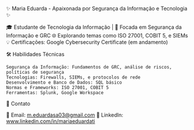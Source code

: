 ✨ Maria Eduarda - Apaixonada por Segurança da Informação e Tecnologia ✨

🎓 Estudante de Tecnologia da Informação | 🚀 Focada em Segurança da Informação e GRC
🌐 Explorando temas como ISO 27001, COBIT 5, e SIEMs
💡 Certificações: Google Cybersecurity Certificate (em andamento)

🛠️ Habilidades Técnicas

    Segurança da Informação: Fundamentos de GRC, análise de riscos, políticas de segurança
    Tecnologias: Firewalls, SIEMs, e protocolos de rede
    Desenvolvimento e Banco de Dados: SQL básico
    Normas e Frameworks: ISO 27001, COBIT 5
    Ferramentas: Splunk, Google Workspace

📌 Contato

📧 Email: m.eduardasa03@gmail.com
💼 LinkedIn: www.linkedin.com/in/mariaeduardati
